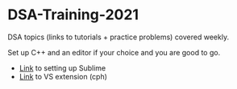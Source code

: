 # DSA-Training-2021
DSA topics (links to tutorials + practice problems) covered weekly.

Set up C++ and an editor if your choice and you are good to go.
* [Link](Setting%20up%20Sublime.md) to setting up Sublime
* [Link](https://github.com/agrawal-d/competitive-programming-helper/) to VS extension (cph)